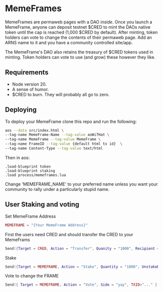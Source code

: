 # MemeFrames

MemeFrames are permaweb pages with a DAO _inside_. Once you launch a MemeFrame, anyone can deposit testnet $CRED to mint the DAOs native token until the cap is reached (1,000 $CRED by default). After minting, token holders can vote to change the contents of their permaweb page. Add an ARNS name to it and you have a community controlled site/app.

The MemeFrame's DAO also retains the treasury of $CRED tokens used in minting. Token holders can vote to use (and grow) these however they like.

## Requirements
- Node version 20.
- A sense of humor.
- $CRED to burn. They will probably all go to zero.

## Deploying

To deploy your MemeFrame clone this repo and run the following:

```sh
aos --data src/index.html \
--tag-name MemeFrame-Name --tag-value aoWifHat \
--tag-name MemeFrame --tag-value MemeFrame \
--tag-name FrameID --tag-value {default html tx id}  \
--tag-name Content-Type --tag-value text/html
```

Then in aos:

```
.load-blueprint token
.load-blueprint staking
.load process/memeframes.lua
```

Change 'MEMEFRAME_NAME' to your preferred name unless you want your community to rally under a particularly stupid name.

## User Staking and voting

Set MemeFrame Address

```lua
MEMEFRAME = "{Your MemeFrame Address}"
```

First the users need CRED and should transfer the CRED to your MemeFrams

```lua
Send({Target = CRED, Action = "Transfer", Quanity = "1000", Recipient = MEMEFRAME})
```

Stake

```lua
Send({Target = MEMEFRAME, Action = "Stake", Quantity = "1000", UnstakeDelay = "1000" })
```

Vote to change the FRAME

```lua
Send({ Target = MEMEFRAME, Action = "Vote", Side = "yay", TXID="..." })
```
